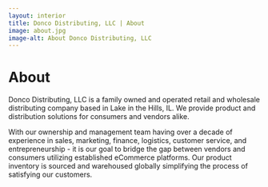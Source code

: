 ```yaml
---
layout: interior
title: Donco Distributing, LLC | About
image: about.jpg
image-alt: About Donco Distributing, LLC
---
```


# About

Donco Distributing, LLC is a family owned and operated retail and wholesale distributing company based in Lake in the Hills, IL. We provide product and distribution solutions for consumers and vendors alike.

With our ownership and management team having over a decade of experience in sales, marketing, finance, logistics, customer service, and entrepreneurship - it is our goal to bridge the gap between vendors and consumers utilizing established eCommerce platforms. Our product inventory is sourced and warehoused globally simplifying the process of satisfying our customers.


